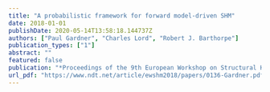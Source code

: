 ```yaml
---
title: "A probabilistic framework for forward model-driven SHM"
date: 2018-01-01
publishDate: 2020-05-14T13:58:18.144737Z
authors: ["Paul Gardner", "Charles Lord", "Robert J. Barthorpe"]
publication_types: ["1"]
abstract: ""
featured: false
publication: "*Proceedings of the 9th European Workshop on Structural Health Monitoring*"
url_pdf: "https://www.ndt.net/article/ewshm2018/papers/0136-Gardner.pdf"
---
```



